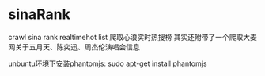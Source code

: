 # sinaRank
crawl sina rank realtimehot list
爬取心浪实时热搜榜
其实还附带了一个爬取大麦网关于五月天、陈奕迅、周杰伦演唱会信息

unbuntu环境下安装phantomjs:
sudo apt-get install phantomjs